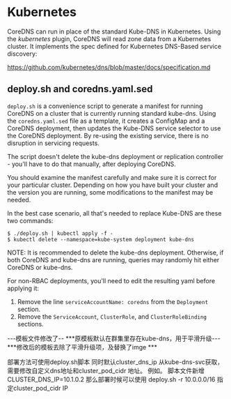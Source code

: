 # Kubernetes

CoreDNS can run in place of the standard Kube-DNS in Kubernetes. Using the *kubernetes*
plugin, CoreDNS will read zone data from a Kubernetes cluster. It implements the
spec defined for Kubernetes DNS-Based service discovery:

   https://github.com/kubernetes/dns/blob/master/docs/specification.md


## deploy.sh and coredns.yaml.sed

`deploy.sh` is a convenience script to generate a manifest for running CoreDNS on a cluster
that is currently running standard kube-dns. Using the `coredns.yaml.sed` file as a template,
it creates a ConfigMap and a CoreDNS deployment, then updates the Kube-DNS service selector
to use the CoreDNS deployment. By re-using the existing service, there is no disruption in
servicing requests.

The script doesn't delete the kube-dns deployment or replication controller - you'll have to
do that manually, after deploying CoreDNS.

You should examine the manifest carefully and make sure it is correct for your particular
cluster. Depending on how you have built your cluster and the version you are running,
some modifications to the manifest may be needed.

In the best case scenario, all that's needed to replace Kube-DNS are these two commands:

~~~
$ ./deploy.sh | kubectl apply -f -
$ kubectl delete --namespace=kube-system deployment kube-dns
~~~

NOTE: It is recommended to delete the kube-dns deployment. Otherwise, if both CoreDNS and kube-dns are running, queries may randomly hit either
CoreDNS or kube-dns.

For non-RBAC deployments, you'll need to edit the resulting yaml before applying it:
1. Remove the line `serviceAccountName: coredns` from the `Deployment` section.
2. Remove the `ServiceAccount`, `ClusterRole`, and `ClusterRoleBinding` sections.


---模板文件修改了--
***原模板默认在群集里存在kube-dns，用于平滑升级---
***修改后的模板去除了平滑升级项，及替换了imge ***

部署方法可使用deploy.sh脚本
同时默认cluster_dns_ip 从kube-dns-svc获取，需要修改自定义dns地址和cluster_pod_cidr 地址。
例如。
脚本文件新增CLUSTER_DNS_IP=10.1.0.2
那么部署时候可以使用
deploy.sh -r 10.0.0.0/16 指定cluster_pod_cidr IP
####


